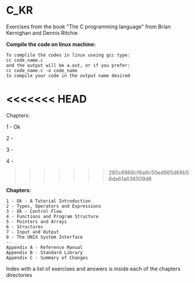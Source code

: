 # C_KR
Exercises from the book "The C programming language" from Brian Kernighan and Dennis Ritchie

__Compile the code on linux machine:__
```
To complile the codes in linux useing gcc type:
cc code_name.c
and the output will be a.out, or if you prefer:
cc code_name.c -o code_name
to compile your code in the output name desired
```
<<<<<<< HEAD
=======
Chapters:

1 - Ok

2 - 

3 -

4 -
>>>>>>> 280c6968cf6a9c50ed965d68b56da61a636509d6

__Chapters:__
```
1 - Ok - A Tutorial Introduction
2 - Types, Operators and Expressions
3 - Ok - Control Flow
4 - Functions and Program Structure
5 - Pointers and Arrays
6 - Structures
7 - Input and Output
8 - The UNIX System Interface
--
Appendix A - Reference Manual
Appendix B - Standard Library
Appendix C - Summary of Changes
```

Index with a list of exercises and answers is inside each of the chapters directories
